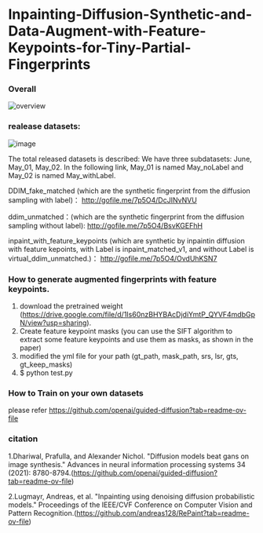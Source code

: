 # Inpainting-Diffusion-Synthetic-and-Data-Augment-with-Feature-Keypoints-for-Tiny-Partial-Fingerprints
### Overall 
![overview](https://github.com/user-attachments/assets/05c924c9-493a-45e1-b823-e12ddb72faef)

### realease datasets:
![image](https://github.com/Hsu0623/Inpainting-Diffusion-Synthetic-and-Data-Augment-with-Feature-Keypoints-for-Tiny-Partial-Fingerprints/assets/67309197/d9241515-6109-46fc-a199-c39ecd4f5f6f)

The total released datasets is described:
We have three subdatasets: June, May_01, May_02. In the following link, May_01 is named May_noLabel and May_02 is named May_withLabel.
 
DDIM_fake_matched (which are the synthetic fingerprint from the diffusion sampling with label)：
http://gofile.me/7p5O4/DcJINvNVU

ddim_unmatched：(which are the synthetic fingerprint from the diffusion sampling without label):
http://gofile.me/7p5O4/BsvKGEFhH

inpaint_with_feature_keypoints (which are synthetic by inpaintin diffusion with feature kepoints, with Label is inpaint_matched_v1, and without Label is virtual_ddim_unmatched.)：
http://gofile.me/7p5O4/OvdUhKSN7

### How to generate augmented fingerprints with feature keypoints.
1. download the pretrained weight (https://drive.google.com/file/d/1Is60nzBHYBAcDjdiYmtP_QYVF4mdbGpN/view?usp=sharing).
2. Create feature keypoint masks (you can use the SIFT algorithm to extract some feature keypoints and use them as masks, as shown in the paper)
3. modified the yml file for your path (gt_path, mask_path, srs, lsr, gts, gt_keep_masks)
4. $ python test.py
   

### How to Train on your own datasets
please refer https://github.com/openai/guided-diffusion?tab=readme-ov-file

### citation
1.Dhariwal, Prafulla, and Alexander Nichol. "Diffusion models beat gans on image synthesis." Advances in neural information processing systems 34 (2021): 8780-8794.(https://github.com/openai/guided-diffusion?tab=readme-ov-file)

2.Lugmayr, Andreas, et al. "Inpainting using denoising diffusion probabilistic models." Proceedings of the IEEE/CVF Conference on Computer Vision and Pattern Recognition.(https://github.com/andreas128/RePaint?tab=readme-ov-file)


